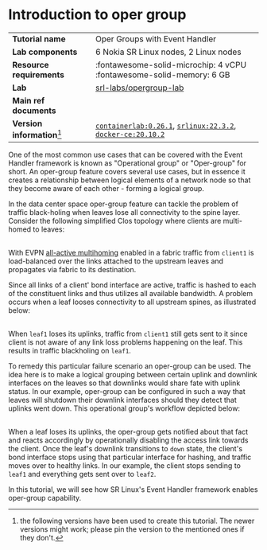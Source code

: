 <script type="text/javascript" src="https://cdn.jsdelivr.net/gh/hellt/drawio-js@main/embed2.js" async></script>

# Introduction to oper group

|                             |                                                                                                                     |
| --------------------------- | ------------------------------------------------------------------------------------------------------------------- |
| **Tutorial name**           | Oper Groups with Event Handler                                                                                      |
| **Lab components**          | 6 Nokia SR Linux nodes, 2 Linux nodes                                                                               |
| **Resource requirements**   | :fontawesome-solid-microchip: 4 vCPU <br/>:fontawesome-solid-memory: 6 GB                                           |
| **Lab**                     | [srl-labs/opergroup-lab][lab]                                                                                       |
| **Main ref documents**      |                                                                                                                     |
| **Version information**[^1] | [`containerlab:0.26.1`][clab-install], [`srlinux:22.3.2`][srlinux-container], [`docker-ce:20.10.2`][docker-install] |

[lab]: https://github.com/srl-labs/opergroup-lab
[clab-install]: https://containerlab.dev/install/
[srlinux-container]: https://github.com/nokia/srlinux-container-image
[docker-install]: https://docs.docker.com/engine/install/
[refdoc1]: https://nokia.com

One of the most common use cases that can be covered with the Event Handler framework is known as "Operational group" or "Oper-group" for short. An oper-group feature covers several use cases, but in essence it creates a relationship between logical elements of a network node so that they become aware of each other - forming a logical group.

In the data center space oper-group feature can tackle the problem of traffic black-holing when leaves lose all connectivity to the spine layer. Consider the following simplified Clos topology where clients are multi-homed to leaves:

<div class="mxgraph" style="max-width:100%;border:1px solid transparent;margin:0 auto; display:block;" data-mxgraph="{&quot;page&quot;:1,&quot;zoom&quot;:3,&quot;highlight&quot;:&quot;#0000ff&quot;,&quot;nav&quot;:true,&quot;check-visible-state&quot;:true,&quot;resize&quot;:true,&quot;url&quot;:&quot;https://raw.githubusercontent.com/srl-labs/learn-srlinux/diagrams/opergroup.drawio&quot;}"></div>

With EVPN [all-active multihoming](https://documentation.nokia.com/srlinux/22-3/SR_Linux_Book_Files/Advanced_Solutions_Guide/evpn-l2-multihome.html#ariaid-title22) enabled in a fabric traffic from `client1` is load-balanced over the links attached to the upstream leaves and propagates via fabric to its destination.

Since all links of a client' bond interface are active, traffic is hashed to each of the constituent links and thus utilizes all available bandwidth. A problem occurs when a leaf looses connectivity to all upstream spines, as illustrated below:

<div class="mxgraph" style="max-width:100%;border:1px solid transparent;margin:0 auto; display:block;" data-mxgraph="{&quot;page&quot;:2,&quot;zoom&quot;:3,&quot;highlight&quot;:&quot;#0000ff&quot;,&quot;nav&quot;:true,&quot;check-visible-state&quot;:true,&quot;resize&quot;:true,&quot;url&quot;:&quot;https://raw.githubusercontent.com/srl-labs/learn-srlinux/diagrams/opergroup.drawio&quot;}"></div>

When `leaf1` loses its uplinks, traffic from `client1` still gets sent to it since client is not aware of any link loss problems happening on the leaf. This results in traffic blackholing on `leaf1`.

To remedy this particular failure scenario an oper-group can be used. The idea here is to make a logical grouping between certain uplink and downlink interfaces on the leaves so that downlinks would share fate with uplink status. In our example, oper-group can be configured in such a way that leaves will shutdown their downlink interfaces should they detect that uplinks went down. This operational group's workflow depicted below:

<div class="mxgraph" style="max-width:100%;border:1px solid transparent;margin:0 auto; display:block;" data-mxgraph="{&quot;page&quot;:3,&quot;zoom&quot;:3,&quot;highlight&quot;:&quot;#0000ff&quot;,&quot;nav&quot;:true,&quot;check-visible-state&quot;:true,&quot;resize&quot;:true,&quot;url&quot;:&quot;https://raw.githubusercontent.com/srl-labs/learn-srlinux/diagrams/opergroup.drawio&quot;}"></div>

When a leaf loses its uplinks, the oper-group gets notified about that fact and reacts accordingly by operationally disabling the access link towards the client. Once the leaf's downlink transitions to `down` state, the client's bond interface stops using that particular interface for hashing, and traffic moves over to healthy links. In our example, the client stops sending to `leaf1` and everything gets sent over to `leaf2`.

In this tutorial, we will see how SR Linux's Event Handler framework enables oper-group capability.





[^1]: the following versions have been used to create this tutorial. The newer versions might work; please pin the version to the mentioned ones if they don't.
